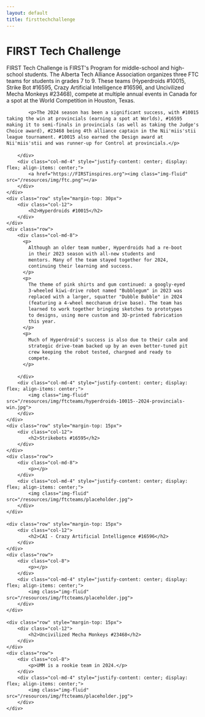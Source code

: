 ```yaml
---
layout: default
title: firsttechchallenge
---
```

<div class="container-fluid" id="firsttechchallenge">
    <div class="row">
        <div class="col-12" style="margin-top: 40px">
            <h1>FIRST Tech Challenge</h1>
        </div>
    </div>
    <div class="row">
        <div class="col-md-8">
            <p>FIRST Tech Challenge is FIRST's Program for middle-school and high-school students. The Alberta Tech Alliance Association organizes three FTC teams for students in grades 7 to 9. These teams (Hyperdroids #10015, Strike Bot #16595, Crazy Artificial Intelligence #16596, and Uncivilized Mecha Monkeys #23468), compete at multiple annual events in Canada for a spot at the World Competition in Houston, Texas.</p>

            <p>The 2024 season has been a significant success, with #10015 taking the win at provincials (earning a spot at Worlds), #16595 making it to semi-finals in provincials (as well as taking the Judge's Choice award), #23468 being 4th alliance captain in the Nii'miis'stii league tournament. #10015 also earned the Design award at Nii'miis'stii and was runner-up for Control at provincials.</p>

        </div>
        <div class="col-md-4" style="justify-content: center; display: flex; align-items: center;">
            <a href="https://FIRSTinspires.org"><img class="img-fluid" src="/resources/img/ftc.png"></a>
        </div>
    </div>
    <div class="row" style="margin-top: 30px">
        <div class="col-12">
            <h2>Hyperdroids #10015</h2>
        </div>
    </div>
    <div class="row">
        <div class="col-md-8">
          <p>
            Although an older team number, Hyperdroids had a re-boot
            in their 2023 season with all-new students and
            mentors. Many of the team stayed together for 2024,
            continuing their learning and success.
          </p>
          <p>
            The theme of pink shirts and gum continued: a googly-eyed
            3-wheeled kiwi-drive robot named "Bubblegum" in 2023 was
            replaced with a larger, squatter "Dubble Bubble" in 2024
            (featuring a 4-wheel mecchanum drive base). The team has
            learned to work together bringing sketches to prototypes
            to designs, using more custom and 3D-printed fabrication
            this year.
          </p>
          <p>
            Much of Hyperdroid's success is also due to their calm and
            strategic drive-team backed up by an even better-tuned pit
            crew keeping the robot tested, chargned and ready to
            compete.
          </p>

        </div>
        <div class="col-md-4" style="justify-content: center; display: flex; align-items: center;">
            <img class="img-fluid" src="/resources/img/ftcteams/hyperdroids-10015--2024-provincials-win.jpg">
        </div>
    </div>
    <div class="row" style="margin-top: 15px">
        <div class="col-12">
            <h2>Strikebots #16595</h2>
        </div>
    </div>
    <div class="row">
        <div class="col-md-8">
            <p></p>
        </div>
        <div class="col-md-4" style="justify-content: center; display: flex; align-items: center;">
            <img class="img-fluid" src="/resources/img/ftcteams/placeholder.jpg">
        </div>
    </div>

    <div class="row" style="margin-top: 15px">
        <div class="col-12">
            <h2>CAI - Crazy Artificial Intelligence #16596</h2>
        </div>
    </div>
    <div class="row">
        <div class="col-8">
            <p></p>
        </div>
        <div class="col-md-4" style="justify-content: center; display: flex; align-items: center;">
            <img class="img-fluid" src="/resources/img/ftcteams/placeholder.jpg">
        </div>
    </div>

    <div class="row" style="margin-top: 15px">
        <div class="col-12">
            <h2>Uncivilized Mecha Monkeys #23468</h2>
        </div>
    </div>
    <div class="row">
        <div class="col-8">
            <p>UMM is a rookie team in 2024.</p>
        </div>
        <div class="col-md-4" style="justify-content: center; display: flex; align-items: center;">
            <img class="img-fluid" src="/resources/img/ftcteams/placeholder.jpg">
        </div>
    </div>
</div>
